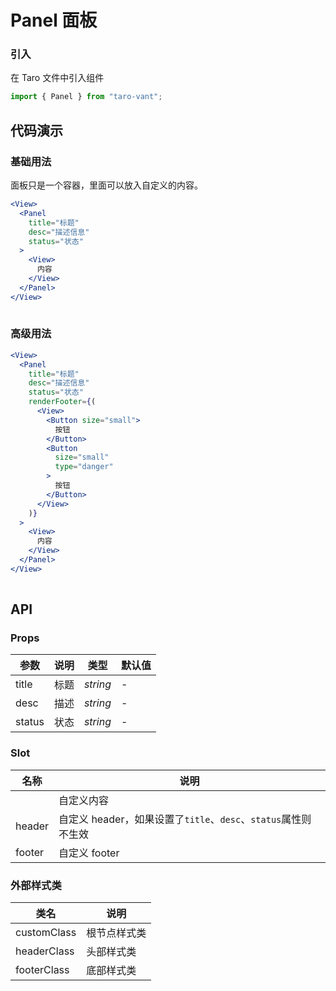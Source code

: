 # Panel 面板

### 引入

在 Taro 文件中引入组件

```js
import { Panel } from "taro-vant"; 
```

## 代码演示

### 基础用法

面板只是一个容器，里面可以放入自定义的内容。

```jsx
<View>
  <Panel
    title="标题"
    desc="描述信息"
    status="状态"
  >
    <View>
      内容
    </View>
  </Panel>
</View>
 
```

### 高级用法

```jsx
<View>
  <Panel
    title="标题"
    desc="描述信息"
    status="状态"
    renderFooter={(
      <View>
        <Button size="small">
          按钮
        </Button>
        <Button
          size="small"
          type="danger"
        >
          按钮
        </Button>
      </View>
    )}
  >
    <View>
      内容
    </View>
  </Panel>
</View>
 
```

## API

### Props

|  参数    | 说明 | 类型     | 默认值 |
| ------ | ---- | -------- | ------ |
|  title   | 标题 | _string_ | -      |
|  desc    | 描述 | _string_ | -      |
|  status  | 状态 | _string_ | -      |

### Slot

|  名称    | 说明                                                           |
| ------ | -------------------------------------------------------------- |
|         | 自定义内容                                                     |
|  header  | 自定义 header，如果设置了`title`、`desc`、`status`属性则不生效 |
|  footer  | 自定义 footer                                                  |

### 外部样式类

|  类名          | 说明         |
| ------------ | ------------ |
|  customClass  | 根节点样式类 |
|  headerClass  | 头部样式类   |
|  footerClass  | 底部样式类   |
